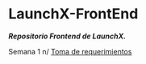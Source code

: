 # LaunchX-FrontEnd

***Repositorio Frontend de LaunchX.***

Semana 1
n/
[Toma de requerimientos](https://docs.google.com/document/d/1kH-V9tqA8SEKU9FnPHyMcirwkRE4b_Qq8WHQYg8DCeg/edit?usp=sharing)
